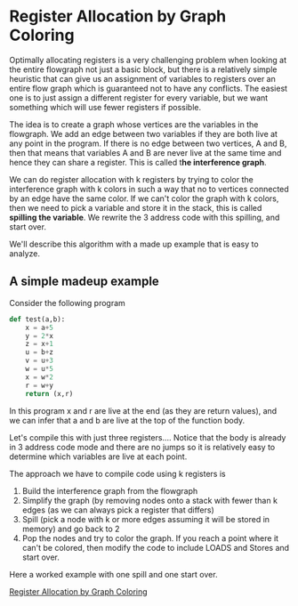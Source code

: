 # Register Allocation by Graph Coloring
Optimally allocating registers is a very challenging problem when looking at the entire flowgraph not just a basic block,
but there is a relatively simple heuristic that can give us an assignment of variables to registers over an entire flow graph
which is guaranteed not to have any conflicts. The easiest one is to just assign a different register for every variable, 
but we want something which will use fewer registers if possible.

The idea is to create a graph whose vertices are the variables in the flowgraph. We add an edge between two variables if they
are both live at any point in the program.  If there is no edge between two vertices, A and B, then that means that variables A
and B are never live at the same time and hence they can share a register.   This is called t**he interference graph**.

We can do register allocation with k registers by trying to color the interference graph with k colors in such a way that no
to vertices connected by an edge have the same color.  If we can't color the graph with k colors, then we need to pick a variable
and store it in the stack, this is called **spilling the variable**. We rewrite the 3 address code with this spilling, and start over.

We'll describe this algorithm with a made up example that is easy to analyze.

## A simple madeup example
Consider the following program
``` python
def test(a,b):
    x = a+5
    y = 2*x
    z = x+1
    u = b+z
    v = u+3
    w = u*5
    x = w*2
    r = w+y
    return (x,r)
```
In this program x and r are live at the end (as they are return values), and we can infer that a and b are live at the top of the function body.

Let's compile this with just three registers....
Notice that the body is already in 3 address code mode and there are no jumps so it is relatively easy to determine which variables are live
at each point.

The approach we have to compile code using k registers is 
1. Build the interference graph from the flowgraph
2. Simplify the graph (by removing nodes onto a stack with fewer than k edges (as we can always pick a register that differs)
3. Spill (pick a node with k or more edges assuming it will be stored in memory) and go back to 2
4. Pop the nodes and try to color the graph. If you reach a point where it can't be colored, then modify the code to include LOADS and Stores and start over.

Here a worked example with one spill and one start over.

[Register Allocation by Graph Coloring](regallocColoring.pdf)
